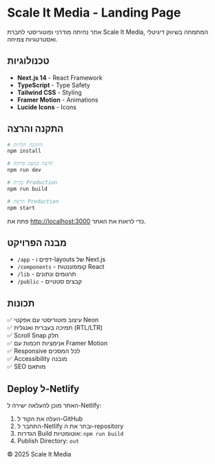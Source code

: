 # Scale It Media - Landing Page

אתר נחיתה מודרני ופוטוריסטי לחברת Scale It Media, המתמחה בשיווק דיגיטלי ואסטרטגיות צמיחה.

## טכנולוגיות

- **Next.js 14** - React Framework
- **TypeScript** - Type Safety
- **Tailwind CSS** - Styling
- **Framer Motion** - Animations
- **Lucide Icons** - Icons

## התקנה והרצה

```bash
# התקנת תלויות
npm install

# הרצה במצב פיתוח
npm run dev

# בניית Production
npm run build

# הרצת Production
npm start
```

פתח את [http://localhost:3000](http://localhost:3000) כדי לראות את האתר.

## מבנה הפרויקט

- `/app` - דפים ו-layouts של Next.js
- `/components` - קומפוננטות React
- `/lib` - תרגומים ונתונים
- `/public` - קבצים סטטיים

## תכונות

✅ עיצוב פוטוריסטי עם אפקטי Neon  
✅ תמיכה בעברית ואנגלית (RTL/LTR)  
✅ Scroll Snap חלק  
✅ אנימציות חכמות עם Framer Motion  
✅ Responsive לכל המסכים  
✅ Accessibility מובנה  
✅ SEO מותאם  

## Deploy ל-Netlify

האתר מוכן להעלאה ישירה ל-Netlify:

1. העלה את הקוד ל-GitHub
2. התחבר ל-Netlify ובחר את ה-repository
3. הגדרות Build אוטומטיות: `npm run build`
4. Publish Directory: `out`

© 2025 Scale It Media

